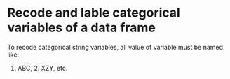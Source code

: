 # Recode and lable categorical variables of a data frame
To recode categorical string variables, all value of variable must be named like:
1. ABC, 2. XZY, etc.
